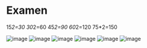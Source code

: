 # Examen
15*2=30
30*2=60
45*2=90
60*2=120
75*2=150

![image](https://github.com/user-attachments/assets/6c917032-243b-4f85-9ba0-3cdb72c349fa)
![image](https://github.com/user-attachments/assets/784cdb71-5436-4562-8860-a94366302989)
![image](https://github.com/user-attachments/assets/f1d76d79-2e91-4cb2-8e88-00a5a66730be)
![image](https://github.com/user-attachments/assets/08fc384b-2db6-4f00-9548-ff758e73a07b)
![image](https://github.com/user-attachments/assets/89c10494-5db7-4e79-bce3-adfd004dd987)
![image](https://github.com/user-attachments/assets/12900518-e1b0-4976-8dba-01497e592170)
